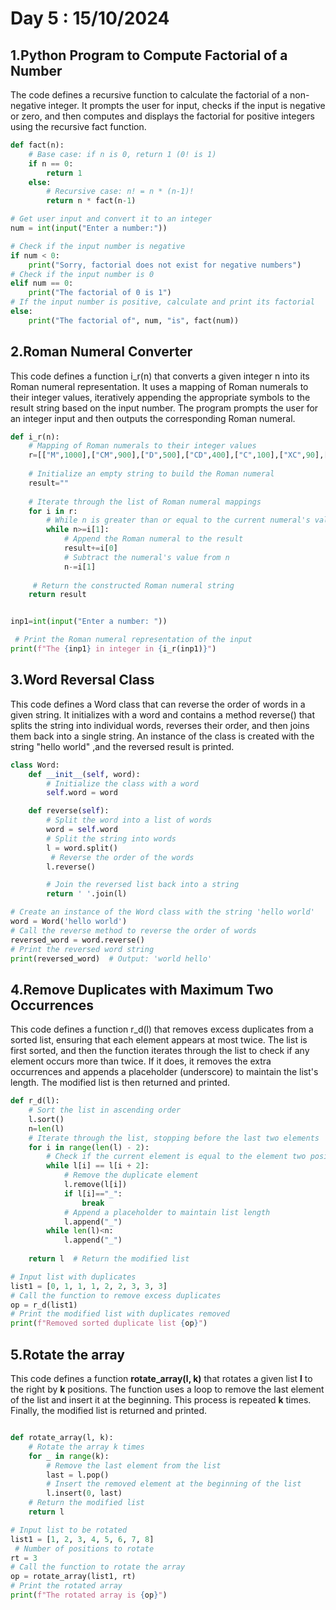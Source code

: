 # Day 5 : 15/10/2024

## 1.Python Program to Compute Factorial of a Number

The code defines a recursive function to calculate the factorial of a non-negative integer. It prompts the user for input, checks if the input is negative or zero, and then computes and displays the factorial for positive integers using the recursive fact function.

```python
def fact(n):
    # Base case: if n is 0, return 1 (0! is 1)
    if n == 0:
        return 1
    else:
        # Recursive case: n! = n * (n-1)!
        return n * fact(n-1)

# Get user input and convert it to an integer
num = int(input("Enter a number:"))

# Check if the input number is negative
if num < 0:
    print("Sorry, factorial does not exist for negative numbers")
# Check if the input number is 0
elif num == 0:
    print("The factorial of 0 is 1")
# If the input number is positive, calculate and print its factorial
else:
    print("The factorial of", num, "is", fact(num))
```

## 2.Roman Numeral Converter
This code defines a function i_r(n) that converts a given integer n into its Roman numeral representation. It uses a mapping of Roman numerals to their integer values, iteratively appending the appropriate symbols to the result string based on the input number. The program prompts the user for an integer input and then outputs the corresponding Roman numeral.

```python
def i_r(n):
    # Mapping of Roman numerals to their integer values
    r=[["M",1000],["CM",900],["D",500],["CD",400],["C",100],["XC",90],["L",50],["XL",40],["X",10],["IX",9],["V",5],["IV",4],["I",1]]
    
    # Initialize an empty string to build the Roman numeral
    result=""
    
    # Iterate through the list of Roman numeral mappings
    for i in r:
        # While n is greater than or equal to the current numeral's value
        while n>=i[1]:
            # Append the Roman numeral to the result
            result+=i[0]
            # Subtract the numeral's value from n
            n-=i[1]
            
     # Return the constructed Roman numeral string
    return result


inp1=int(input("Enter a number: "))

 # Print the Roman numeral representation of the input
print(f"The {inp1} in integer in {i_r(inp1)}")

```

## 3.Word Reversal Class
This code defines a Word class that can reverse the order of words in a given string. It initializes with a word and contains a method reverse() that splits the string into individual words, reverses their order, and then joins them back into a single string. An instance of the class is created with the string "hello world" ,and the reversed result is printed.

```python
class Word:
    def __init__(self, word):
        # Initialize the class with a word
        self.word = word

    def reverse(self):
        # Split the word into a list of words
        word = self.word
        # Split the string into words
        l = word.split()  
         # Reverse the order of the words
        l.reverse()  

        # Join the reversed list back into a string
        return ' '.join(l)  

# Create an instance of the Word class with the string 'hello world'
word = Word('hello world')
# Call the reverse method to reverse the order of words
reversed_word = word.reverse()
# Print the reversed word string
print(reversed_word)  # Output: 'world hello'
```
## 4.Remove Duplicates with Maximum Two Occurrences

This code defines a function r_d(l) that removes excess duplicates from a sorted list, ensuring that each element appears at most twice. The list is first sorted, and then the function iterates through the list to check if any element occurs more than twice. If it does, it removes the extra occurrences and appends a placeholder (underscore) to maintain the list's length. The modified list is then returned and printed.

```python
def r_d(l):
    # Sort the list in ascending order
    l.sort() 
    n=len(l) 
    # Iterate through the list, stopping before the last two elements
    for i in range(len(l) - 2):
        # Check if the current element is equal to the element two positions ahead  
        while l[i] == l[i + 2]:  
            # Remove the duplicate element
            l.remove(l[i]) 
            if l[i]=="_":
                break 
            # Append a placeholder to maintain list length
            l.append("_")  
        while len(l)<n:
            l.append("_")
            
    return l  # Return the modified list

# Input list with duplicates
list1 = [0, 1, 1, 1, 2, 2, 3, 3, 3]
# Call the function to remove excess duplicates
op = r_d(list1)
# Print the modified list with duplicates removed
print(f"Removed sorted duplicate list {op}")
```
## 5.Rotate the array

This code defines a function **rotate_array(l, k)** that rotates a given list **l** to the right by **k** positions. The function uses a loop to remove the last element of the list and insert it at the beginning. This process is repeated **k** times. Finally, the modified list is returned and printed.

```python

def rotate_array(l, k):
    # Rotate the array k times
    for _ in range(k):
        # Remove the last element from the list
        last = l.pop() 
        # Insert the removed element at the beginning of the list 
        l.insert(0, last)
    # Return the modified list  
    return l  

# Input list to be rotated
list1 = [1, 2, 3, 4, 5, 6, 7, 8]
 # Number of positions to rotate
rt = 3 
# Call the function to rotate the array
op = rotate_array(list1, rt)
# Print the rotated array
print(f"The rotated array is {op}")
```